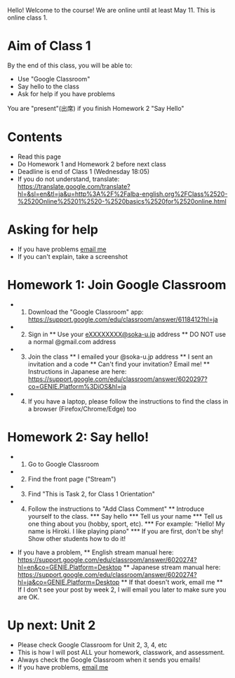 Hello! Welcome to the course! 
We are online until at least May 11. 
This is online class 1.

# Aim of Class 1
By the end of this class, you will be able to:
* Use "Google Classroom"
* Say hello to the class
* Ask for help if you have problems

You are "present"(出席) if you finish Homework 2 "Say Hello"

# Contents
* Read this page 
* Do Homework 1 and Homework 2 before next class 
* Deadline is end of Class 1 (Wednesday 18:05)
* If you do not understand, translate: https://translate.google.com/translate?hl=&sl=en&tl=ja&u=http%3A%2F%2Falba-english.org%2FClass%2520-%2520Online%25201%2520-%2520basics%2520for%2520online.html

# Asking for help
* If you have problems <a href="mailto:prentice@soka-u.jp">email me</a>
* If you can't explain, take a screenshot

# Homework 1: Join Google Classroom
* 1) Download the "Google Classroom" app: https://support.google.com/edu/classroom/answer/6118412?hl=ja
* 2) Sign in
** Use your eXXXXXXXX@soka-u.jp address
** <red>DO NOT use</red> a normal @gmail.com address
* 3) Join the class
** I emailed your @soka-u.jp address 
** I sent an invitation and a code 
** Can't find your invitation? Email me!
** Instructions in Japanese are here: https://support.google.com/edu/classroom/answer/6020297?co=GENIE.Platform%3DiOS&hl=ja
* 4) If you have a laptop, please follow the instructions to find the class in a browser (Firefox/Chrome/Edge) too

# Homework 2: Say hello!
* 1) Go to Google Classroom
* 2) Find the front page ("Stream")
* 3) Find "This is Task 2, for Class 1 Orientation"
* 4) Follow the instructions to "Add Class Comment" 
** Introduce yourself to the class. 
*** Say hello
*** Tell us your name
*** Tell us one thing about you (hobby, sport, etc). 
*** For example: "Hello! My name is Hiroki. I like playing piano"
*** If you are first, don't be shy! Show other students how to do it!

* If you have a problem, 
** English stream manual here: https://support.google.com/edu/classroom/answer/6020274?hl=en&co=GENIE.Platform=Desktop
** Japanese stream manual here: https://support.google.com/edu/classroom/answer/6020274?hl=ja&co=GENIE.Platform=Desktop
** If that doesn't work, email me
** If I don't see your post by week 2, I will email you later to make sure you are OK. 

# Up next: Unit 2 
* Please check Google Classroom for Unit 2, 3, 4, etc
* This is how I will post ALL your homework, classwork, and assessment. 
* Always check the Google Classroom when it sends you emails!
* If you have problems, <a href="mailto:notmyrealaddressjustaspamfilter@alba-english.com">email me</a>
